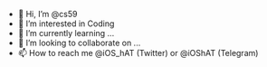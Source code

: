 - 👋 Hi, I’m @cs59
- 👀 I’m interested in Coding
- 🌱 I’m currently learning ...
- 💞️ I’m looking to collaborate on ...
- 📫 How to reach me @iOS_hAT (Twitter) or @iOShAT (Telegram)

<!---
cs59/cs59 is a ✨ special ✨ repository because its `README.md` (this file) appears on your GitHub profile.
You can click the Preview link to take a look at your changes.
--->
